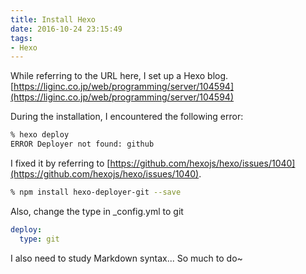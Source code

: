 ```yaml
---
title: Install Hexo
date: 2016-10-24 23:15:49
tags: 
- Hexo
---
```

While referring to the URL here, I set up a Hexo blog.
[https://liginc.co.jp/web/programming/server/104594](https://liginc.co.jp/web/programming/server/104594)

During the installation, I encountered the following error:

``` bash
% hexo deploy
ERROR Deployer not found: github
```

I fixed it by referring to [https://github.com/hexojs/hexo/issues/1040](https://github.com/hexojs/hexo/issues/1040).

``` bash
% npm install hexo-deployer-git --save
```

Also, change the type in _config.yml to git

``` _config.yml
deploy:
  type: git
```

I also need to study Markdown syntax... So much to do~
